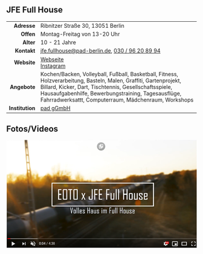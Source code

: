 ## JFE Full House

|||
-:|-
**Adresse** |       Ribnitzer Straße 30, 13051 Berlin
**Offen** |         Montag-Freitag von 13-20 Uhr
**Alter** |         10 - 21 Jahre
**Kontakt** |       jfe.fullhouse@pad-berlin.de, [030 / 96 20 89 94](+493096208994)
**Website** |  [Webseite](https://www.pad-berlin.de/jugendarbeit-praevention-und-qualifikation/jfe-full-house)<br>[Instagram](https://www.instagram.com/jfe.fullhouse/)
**Angebote** |     Kochen/Backen, Volleyball, Fußball, Basketball, Fitness, Holzverarbeitung, Basteln, Malen, Graffiti, Gartenprojekt, Billard, Kicker, Dart, Tischtennis, Gesellschaftsspiele, Hausaufgabenhilfe, Bewerbungstraining, Tagesausflüge, Fahrradwerksattt, Computerraum, Mädchenraum, Workshops
**Institution** |   [pad gGmbH](https://www.pad-berlin.de/)

## Fotos/Videos

<a href="https://www.youtube.com/watch?v=xLhWAbKMOsA"><img src="../images/fullhouse.png" /></a>
